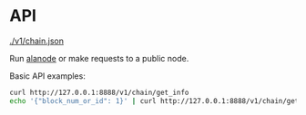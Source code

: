 # API

[./v1/chain.json](./api/chain.json)

Run [alanode](https://github.com/ALADIN-Network/ala) or make requests to a public node.

Basic API examples:
```bash
curl http://127.0.0.1:8888/v1/chain/get_info
echo '{"block_num_or_id": 1}' | curl http://127.0.0.1:8888/v1/chain/get_block -d @-
```
